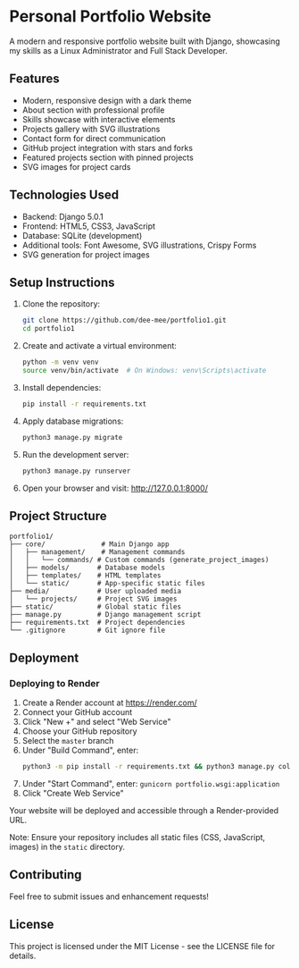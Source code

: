 # Personal Portfolio Website

A modern and responsive portfolio website built with Django, showcasing my skills as a Linux Administrator and Full Stack Developer.

## Features

- Modern, responsive design with a dark theme
- About section with professional profile
- Skills showcase with interactive elements
- Projects gallery with SVG illustrations
- Contact form for direct communication
- GitHub project integration with stars and forks
- Featured projects section with pinned projects
- SVG images for project cards

## Technologies Used

- Backend: Django 5.0.1
- Frontend: HTML5, CSS3, JavaScript
- Database: SQLite (development)
- Additional tools: Font Awesome, SVG illustrations, Crispy Forms
- SVG generation for project images

## Setup Instructions

1. Clone the repository:
   ```bash
   git clone https://github.com/dee-mee/portfolio1.git
   cd portfolio1
   ```

2. Create and activate a virtual environment:
   ```bash
   python -m venv venv
   source venv/bin/activate  # On Windows: venv\Scripts\activate
   ```

3. Install dependencies:
   ```bash
   pip install -r requirements.txt
   ```

4. Apply database migrations:
   ```bash
   python3 manage.py migrate
   ```

5. Run the development server:
   ```bash
   python3 manage.py runserver
   ```

6. Open your browser and visit: http://127.0.0.1:8000/

## Project Structure

```
portfolio1/
├── core/              # Main Django app
│   ├── management/    # Management commands
│   │   └── commands/ # Custom commands (generate_project_images)
│   ├── models/       # Database models
│   ├── templates/    # HTML templates
│   └── static/       # App-specific static files
├── media/            # User uploaded media
│   └── projects/     # Project SVG images
├── static/           # Global static files
├── manage.py         # Django management script
├── requirements.txt  # Project dependencies
└── .gitignore        # Git ignore file
```

## Deployment

### Deploying to Render

1. Create a Render account at https://render.com/
2. Connect your GitHub account
3. Click "New +" and select "Web Service"
4. Choose your GitHub repository
5. Select the `master` branch
6. Under "Build Command", enter: 
   ```bash
   python3 -m pip install -r requirements.txt && python3 manage.py collectstatic --noinput
   ```
7. Under "Start Command", enter: `gunicorn portfolio.wsgi:application`
8. Click "Create Web Service"

Your website will be deployed and accessible through a Render-provided URL.

Note: Ensure your repository includes all static files (CSS, JavaScript, images) in the `static` directory.

## Contributing

Feel free to submit issues and enhancement requests!

## License

This project is licensed under the MIT License - see the LICENSE file for details.
